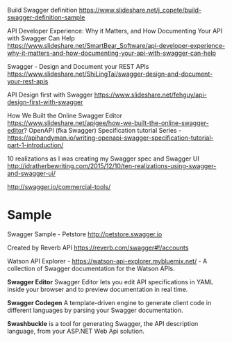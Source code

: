 

Build Swagger definition
https://www.slideshare.net/j_copete/build-swagger-definition-sample

API Developer Experience: Why it Matters, and How Documenting Your API with Swagger Can Help
https://www.slideshare.net/SmartBear_Software/api-developer-experience-why-it-matters-and-how-documenting-your-api-with-swagger-can-help

Swagger - Design and Document your REST APIs
https://www.slideshare.net/ShiLingTai/swagger-design-and-document-your-rest-apis

API Design first with Swagger
https://www.slideshare.net/fehguy/api-design-first-with-swagger

How We Built the Online Swagger Editor
https://www.slideshare.net/apigee/how-we-built-the-online-swagger-editor?
OpenAPI (fka Swagger) Specification tutorial Series - https://apihandyman.io/writing-openapi-swagger-specification-tutorial-part-1-introduction/

10 realizations as I was creating my Swagger spec and Swagger UI
http://idratherbewriting.com/2015/12/10/ten-realizations-using-swagger-and-swagger-ui/

http://swagger.io/commercial-tools/



# Sample 
Swagger Sample - Petstore
http://petstore.swagger.io

Created by Reverb API
https://reverb.com/swagger#!/accounts

Watson API Explorer - 	https://watson-api-explorer.mybluemix.net/ - A collection of Swagger documentation for the Watson APIs.






**Swagger Editor**  Swagger Editor lets you edit API specifications in YAML inside your browser and to preview documentation in real time.

**Swagger Codegen** A template-driven engine to generate client code in different languages by parsing your Swagger documentation.

**Swashbuckle** is a tool for generating Swagger, the API description language, from your ASP.NET Web Api solution.

